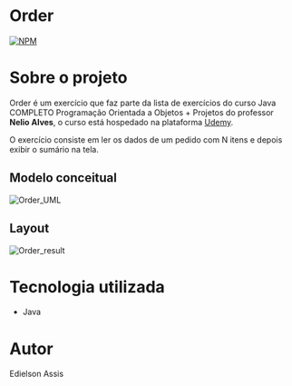 # Order
[![NPM](https://img.shields.io/npm/l/react)](https://github.com/edielson-assis/Order/blob/main/LICENSE) 

# Sobre o projeto
Order é um exercício que faz parte da lista de exercícios do curso Java COMPLETO Programação Orientada a Objetos + Projetos do professor **Nelio Alves**, o curso está hospedado na plataforma [Udemy](https://www.udemy.com/course/java-curso-completo/ "Site da Udemy").

O exercício consiste em ler os dados de um pedido com N itens e depois exibir o sumário na tela.

## Modelo conceitual
![Order_UML](https://user-images.githubusercontent.com/105529988/178134887-9b42e9fd-3da2-477d-a850-5e953eea746a.png)

## Layout
![Order_result](https://user-images.githubusercontent.com/105529988/178127870-2f4185c0-c625-46b1-99e2-af47d8aec68c.png)

# Tecnologia utilizada
- Java

# Autor
Edielson Assis

